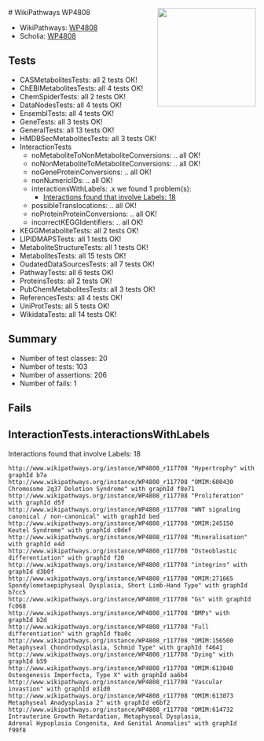 <img style="float: right; width: 200px" src="https://upload.wikimedia.org/wikipedia/commons/thumb/8/83/Wplogo_with_text_500.png/640px-Wplogo_with_text_500.png" />
# WikiPathways WP4808

* WikiPathways: [WP4808](https://new.wikipathways.org/pathways/WP4808)
* Scholia: [WP4808](https://scholia.toolforge.org/wikipathways/WP4808)
## Tests
* CASMetabolitesTests: all 2 tests OK!
* ChEBIMetabolitesTests: all 4 tests OK!
* ChemSpiderTests: all 2 tests OK!
* DataNodesTests: all 4 tests OK!
* EnsemblTests: all 4 tests OK!
* GeneTests: all 3 tests OK!
* GeneralTests: all 13 tests OK!
* HMDBSecMetabolitesTests: all 3 tests OK!
* InteractionTests
    * noMetaboliteToNonMetaboliteConversions: .. all OK!
    * noNonMetaboliteToMetaboliteConversions: .. all OK!
    * noGeneProteinConversions: .. all OK!
    * nonNumericIDs: .. all OK!
    * interactionsWithLabels: .x we found 1 problem(s):
        * [Interactions found that involve Labels: 18](#fe97a8c0)
    * possibleTranslocations: .. all OK!
    * noProteinProteinConversions: .. all OK!
    * incorrectKEGGIdentifiers: .. all OK!
* KEGGMetaboliteTests: all 2 tests OK!
* LIPIDMAPSTests: all 1 tests OK!
* MetaboliteStructureTests: all 1 tests OK!
* MetabolitesTests: all 15 tests OK!
* OudatedDataSourcesTests: all 7 tests OK!
* PathwayTests: all 6 tests OK!
* ProteinsTests: all 2 tests OK!
* PubChemMetabolitesTests: all 3 tests OK!
* ReferencesTests: all 4 tests OK!
* UniProtTests: all 5 tests OK!
* WikidataTests: all 14 tests OK!


## Summary

* Number of test classes: 20
* Number of tests: 103
* Number of assertions: 206
* Number of fails: 1

## Fails

<a name="fe97a8c0" />

## InteractionTests.interactionsWithLabels

Interactions found that involve Labels: 18
```
http://www.wikipathways.org/instance/WP4808_r117708 "Hypertrophy" with graphId b7a
http://www.wikipathways.org/instance/WP4808_r117708 "OMIM:600430
Chromosome 2q37 Deletion Syndrome" with graphId f8e71
http://www.wikipathways.org/instance/WP4808_r117708 "Proliferation" with graphId d5f
http://www.wikipathways.org/instance/WP4808_r117708 "WNT signaling
canonical / non-canonical" with graphId bed
http://www.wikipathways.org/instance/WP4808_r117708 "OMIM:245150
Keutel Syndrome" with graphId c0def
http://www.wikipathways.org/instance/WP4808_r117708 "Mineralisation" with graphId e4d
http://www.wikipathways.org/instance/WP4808_r117708 "Osteoblastic
differentiation" with graphId f20
http://www.wikipathways.org/instance/WP4808_r117708 "integrins" with graphId d3b0f
http://www.wikipathways.org/instance/WP4808_r117708 "OMIM:271665
Spondylometaepiphyseal Dysplasia, Short Limb-Hand Type" with graphId b7cc5
http://www.wikipathways.org/instance/WP4808_r117708 "Gs" with graphId fc068
http://www.wikipathways.org/instance/WP4808_r117708 "BMPs" with graphId b2d
http://www.wikipathways.org/instance/WP4808_r117708 "Full differentiation" with graphId fba0c
http://www.wikipathways.org/instance/WP4808_r117708 "OMIM:156500
Metaphyseal Chondrodysplasia, Schmid Type" with graphId f4641
http://www.wikipathways.org/instance/WP4808_r117708 "Dying" with graphId b59
http://www.wikipathways.org/instance/WP4808_r117708 "OMIM:613848
Osteogenesis Imperfecta, Type X" with graphId aa6b4
http://www.wikipathways.org/instance/WP4808_r117708 "Vascular invastion" with graphId e31d0
http://www.wikipathways.org/instance/WP4808_r117708 "OMIM:613073
Metaphyseal Anadysplasia 2" with graphId e6bf2
http://www.wikipathways.org/instance/WP4808_r117708 "OMIM:614732
Intrauterine Growth Retardation, Metaphyseal Dysplasia, 
Adrenal Hypoplasia Congenita, And Genital Anomalies" with graphId f99f8
```

